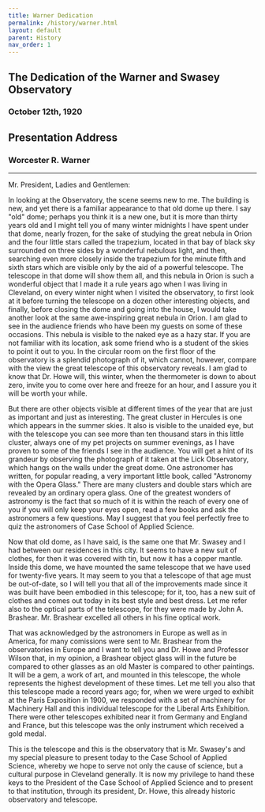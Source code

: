 ```yaml
---
title: Warner Dedication
permalink: /history/warner.html
layout: default
parent: History
nav_order: 1
---
```


## The Dedication of the Warner and Swasey Observatory

### October 12th, 1920

## Presentation Address

### Worcester R. Warner 

<hr/>

Mr. President, Ladies and Gentlemen:

In looking at the Observatory, the scene seems new to me. The building is new, and yet there is a familiar appearance to that old dome up there. I say "old" dome; perhaps you think it is a new one, but it is more than thirty years old and I might tell you of many winter midnights I have spent under that dome, nearly frozen, for the sake of studying the great nebula in Orion and the four little stars called the trapezium, located in that bay of black sky surrounded on three sides by a wonderful nebulous light, and then, searching even more closely inside the trapezium for the minute fifth and sixth stars which are visible only by the aid of a powerful telescope. The telescope in that dome will show them all, and this nebula in Orion is such a wonderful object that I made it a rule years ago when I was living in Cleveland, on every winter night when I visited the observatory, to first look at it before turning the telescope on a dozen other interesting objects, and finally, before closing the dome and going into the house, I would take another look at the same awe-inspiring great nebula in Orion. I am glad to see in the audience friends who have been my guests on some of these occasions. This nebula is visible to the naked eye as a hazy star. If you are not familiar with its location, ask some friend who is a student of the skies to point it out to you. In the circular room on the first floor of the observatory is a splendid photograph of it, which cannot, however, compare with the view the great telescope of this observatory reveals. I am glad to know that Dr. Howe will, this winter, when the thermometer is down to about zero, invite you to come over here and freeze for an hour, and I assure you it will be worth your while.

But there are other objects visible at different times of the year that are just as important and just as interesting. The great cluster in Hercules is one which appears in the summer skies. It also is visible to the unaided eye, but with the telescope you can see more than ten thousand stars in this little cluster, always one of my pet projects on summer evenings, as I have proven to some of the friends I see in the audience. You will get a hint of its grandeur by observing the photograph of it taken at the Lick Observatory, which hangs on the walls under the great dome. One astronomer has written, for popular reading, a very important little book, called "Astronomy with the Opera Glass." There are many clusters and double stars which are revealed by an ordinary opera glass. One of the greatest wonders of astronomy is the fact that so much of it is within the reach of every one of you if you will only keep your eyes open, read a few books and ask the astronomers a few questions. May I suggest that you feel perfectly free to quiz the astronomers of Case School of Applied Science.

Now that old dome, as I have said, is the same one that Mr. Swasey and I had between our residences in this city. It seems to have a new suit of clothes, for then it was covered with tin, but now it has a copper mantle. Inside this dome, we have mounted the same telescope that we have used for twenty-five years. It may seem to you that a telescope of that age must be out-of-date, so I will tell you that all of the improvements made since it was built have been embodied in this telescope; for it, too, has a new suit of clothes and comes out today in its best style and best dress. Let me refer also to the optical parts of the telescope, for they were made by John A. Brashear. Mr. Brashear excelled all others in his fine optical work.

That was acknowledged by the astronomers in Europe as well as in America, for many comissions were sent to Mr. Brashear from the observatories in Europe and I want to tell you and Dr. Howe and Professor Wilson that, in my opinion, a Brashear object glass will in the future be compared to other glasses as an old Master is compared to other paintings. It will be a gem, a work of art, and mounted in this telescope, the whole represents the highest development of these times. Let me tell you also that this telescope made a record years ago; for, when we were urged to exhibit at the Paris Exposition in 1900, we responded with a set of machinery for Machinery Hall and this individual telescope for the Liberal Arts Exhibition. There were other telescopes exhibited near it from Germany and England and France, but this telescope was the only instrument which received a gold medal.

This is the telescope and this is the observatory that is Mr. Swasey's and my special pleasure to present today to the Case School of Applied Science, whereby we hope to serve not only the cause of science, but a cultural purpose in Cleveland generally. It is now my privilege to hand these keys to the President of the Case School of Applied Science and to present to that institution, through its president, Dr. Howe, this already historic observatory and telescope.